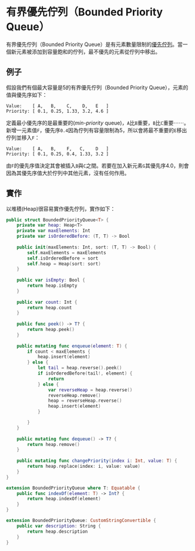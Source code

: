 # 有界優先佇列（Bounded Priority Queue）

有界優先佇列（Bounded Priority Queue）是有元素數量限制的[優先佇列](priority_queue.md)。當一個新元素被添加到容量飽和的佇列，最不優先的元素從佇列中移出。

## 例子

假設我們有個最大容量是5的有界優先佇列（Bounded Priority Queue），元素的值與優先序如下：

	Value:    [ A,   B,    C,    D,   E   ]
	Priority: [ 0.1, 0.25, 1.33, 3.2, 4.6 ]

定義最小優先序的是最重要的(*min-priority* queue)，`A`比`B`重要，`B`比`C`重要⋯⋯。新增一元素值`F`，優先序`0.4`因為佇列有容量限制為5，所以會將最不重要的`E`移出佇列並移入`F`：

	Value:    [ A,   B,    F,   C,    D   ]
	Priority: [ 0.1, 0.25, 0.4, 1.33, 3.2 ]

由`F`的優先序值決定其會被插入`B`與`C`之間。若要在加入新元素`G`其優先序4.0，則會因為其優先序值大於佇列中其他元素，沒有任何作用。

## 實作

以堆積(Heap)很容易實作優先佇列，實作如下：
```swift
public struct BoundedPriorityQueue<T> {
	private var heap: Heap<T>
	private var maxElements: Int
	private var isOrderedBefore: (T, T) -> Bool
	
	public init(maxElements: Int, sort: (T, T) -> Bool) {
		self.maxElements = maxElements
		self.isOrderedBefore = sort
		self.heap = Heap(sort: sort)
	}
	
	public var isEmpty: Bool {
		return heap.isEmpty
	}
	
	public var count: Int {
		return heap.count
	}
	
	public func peek() -> T? {
		return heap.peek()
	}
	
	public mutating func enqueue(element: T) {
		if count < maxElements {
			heap.insert(element)
		} else {
			let tail = heap.reverse().peek()
			if isOrderedBefore(tail!, element) {
				return
			} else {
				var reverseHeap = heap.reverse()
				reverseHeap.remove()
				heap = reverseHeap.reverse()
				heap.insert(element)
			}

		}
	}
	
	public mutating func dequeue() -> T? {
		return heap.remove()
	}
	
	public mutating func changePriority(index i: Int, value: T) {
		return heap.replace(index: i, value: value)
	}
}

extension BoundedPriorityQueue where T: Equatable {
	public func indexOf(element: T) -> Int? {
		return heap.indexOf(element)
	}
}

extension BoundedPriorityQueue: CustomStringConvertible {
	public var description: String {
		return heap.description
	}
}
```
